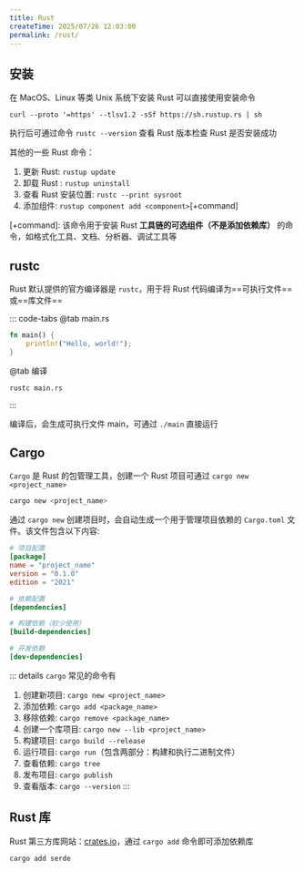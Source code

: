 ```yaml
---
title: Rust
createTime: 2025/07/26 12:03:00
permalink: /rust/
---
```


## 安装
在 MacOS、Linux 等类 Unix 系统下安装 Rust 可以直接使用安装命令

```shell
curl --proto '=https' --tlsv1.2 -sSf https://sh.rustup.rs | sh
```

执行后可通过命令 `rustc --version` 查看 Rust 版本检查 Rust 是否安装成功

其他的一些 Rust 命令：
1. 更新 Rust: `rustup update`
2. 卸载 Rust : `rustup uninstall`
4. 查看 Rust 安装位置: `rustc --print sysroot`
5. 添加组件: `rustup component add <component>`[+command]


[+command]:
  该命令用于安装 Rust **工具链的可选组件（不是添加依赖库）** 的命令，如格式化工具、文档、分析器、调试工具等

## rustc
Rust 默认提供的官方编译器是 `rustc`，用于将 Rust 代码编译为==可执行文件==或==库文件==

::: code-tabs
@tab main.rs
```rust
fn main() {
    println!("Hello, world!");
}
```

@tab 编译
```shell
rustc main.rs
```
:::

编译后，会生成可执行文件 main，可通过 `./main` 直接运行

## Cargo

`Cargo` 是 Rust 的包管理工具，创建一个 Rust 项目可通过 `cargo new <project_name>` 

```bash
cargo new <project_name>
```

通过 `cargo new` 创建项目时，会自动生成一个用于管理项目依赖的 `Cargo.toml` 文件。该文件包含以下内容:

```toml
# 项目配置
[package]
name = "project_name"
version = "0.1.0"
edition = "2021"

# 依赖配置
[dependencies]

# 构建依赖（较少使用）
[build-dependencies]

# 开发依赖
[dev-dependencies]
```

::: details `cargo` 常见的命令有
1. 创建新项目: `cargo new <project_name>`
2. 添加依赖: `cargo add <package_name>`
3. 移除依赖: `cargo remove <package_name>`
4. 创建一个库项目: `cargo new --lib <project_name>`
5. 构建项目: `cargo build --release`
6. 运行项目: `cargo run`（包含两部分：构建和执行二进制文件）
7. 查看依赖: `cargo tree`
8. 发布项目: `cargo publish`
9. 查看版本: `cargo --version`
:::

## Rust 库

Rust 第三方库网站：[crates.io](https://crates.io/)，通过 `cargo add` 命令即可添加依赖库

```bash
cargo add serde
```









